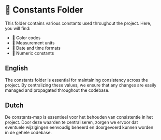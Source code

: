 # 📁 Constants Folder

This folder contains various constants used throughout the project. Here, you will find:

- 🎨 Color codes
- 📏 Measurement units
- 📅 Date and time formats
- 🔢 Numeric constants

## English
The constants folder is essential for maintaining consistency across the project. By centralizing these values, we ensure that any changes are easily managed and propagated throughout the codebase.

## Dutch
De constants-map is essentieel voor het behouden van consistentie in het project. Door deze waarden te centraliseren, zorgen we ervoor dat eventuele wijzigingen eenvoudig beheerd en doorgevoerd kunnen worden in de gehele codebase.